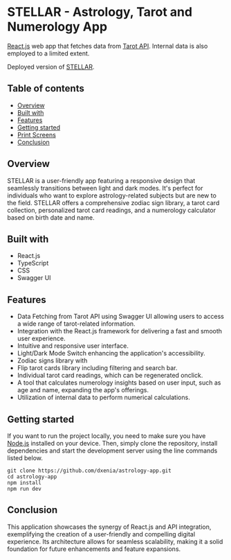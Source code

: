 # STELLAR - Astrology, Tarot and Numerology App

[React.js](https://react.dev/) web app that fetches data from [Tarot API](https://jps-tarot-api.azurewebsites.net/swagger/index.html). Internal data is also employed to a limited extent.

Deployed version of [STELLAR](https://STELLAR-app.netlify.app/).

## Table of contents

- [Overview](#overview)
- [Built with](#built-with)
- [Features](#features)
- [Getting started](#getting-started)
- [Print Screens](#print-screens)
- [Conclusion](#conclusion)

## Overview

STELLAR is a user-friendly app featuring a responsive design that seamlessly transitions between light and dark modes. It's perfect for individuals who want to explore astrology-related subjects but are new to the field. STELLAR offers a comprehensive zodiac sign library, a tarot card collection, personalized tarot card readings, and a numerology calculator based on birth date and name.

## Built with

- React.js
- TypeScript
- CSS
- Swagger UI

## Features

- Data Fetching from Tarot API using Swagger UI allowing users to access a wide range of tarot-related information.
- Integration with the React.js framework for delivering a fast and smooth user experience.
- Intuitive and responsive user interface.
- Light/Dark Mode Switch enhancing the application's accessibility.
- Zodiac signs library with
- Flip tarot cards library including filtering and search bar.
- Individual tarot card readings, which can be regenerated onclick.
- A tool that calculates numerology insights based on user input, such as age and name, expanding the app's offerings.
- Utilization of internal data to perform numerical calculations.

## Getting started

If you want to run the project locally, you need to make sure you have [Node.js](https://nodejs.org/it) installed on your device. Then, simply clone the repository, install dependencies and start the development server using the line commands listed below.

```
git clone https://github.com/dxenia/astrology-app.git
cd astrology-app
npm install
npm run dev
```


## Conclusion

This application showcases the synergy of React.js and API integration, exemplifying the creation of a user-friendly and compelling digital experience. Its architecture allows for seamless scalability, making it a solid foundation for future enhancements and feature expansions.

